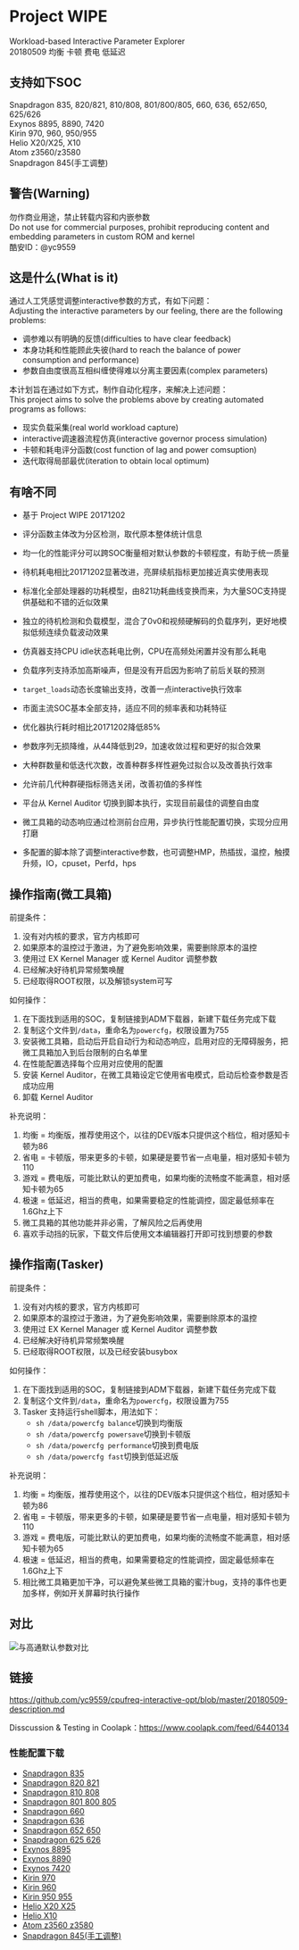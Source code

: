 # Project WIPE

Workload-based Interactive Parameter Explorer  
20180509 均衡 卡顿 费电 低延迟  

## 支持如下SOC

Snapdragon 835, 820/821, 810/808, 801/800/805, 660, 636, 652/650, 625/626  
Exynos 8895, 8890, 7420  
Kirin 970, 960, 950/955  
Helio X20/X25, X10  
Atom z3560/z3580  
Snapdragon 845(手工调整)

## 警告(Warning)

勿作商业用途，禁止转载内容和内嵌参数  
Do not use for commercial purposes, prohibit reproducing content and embedding parameters in custom ROM and kernel  
酷安ID：@yc9559  

## 这是什么(What is it)

通过人工凭感觉调整interactive参数的方式，有如下问题：  
Adjusting the interactive parameters by our feeling, there are the following problems:  

- 调参难以有明确的反馈(difficulties to have clear feedback)
- 本身功耗和性能顾此失彼(hard to reach the balance of power consumption and performance)
- 参数自由度很高互相纠缠使得难以分离主要因素(complex parameters)

本计划旨在通过如下方式，制作自动化程序，来解决上述问题：  
This project aims to solve the problems above by creating automated programs as follows:  

- 现实负载采集(real world workload capture)
- interactive调速器流程仿真(interactive governor process simulation)
- 卡顿和耗电评分函数(cost function of lag and power comsuption)
- 迭代取得局部最优(iteration to obtain local optimum)

## 有啥不同

- 基于 Project WIPE 20171202
- 评分函数主体改为分区检测，取代原本整体统计信息
- 均一化的性能评分可以跨SOC衡量相对默认参数的卡顿程度，有助于统一质量

- 待机耗电相比20171202显著改进，亮屏续航指标更加接近真实使用表现
- 标准化全部处理器的功耗模型，由821功耗曲线变换而来，为大量SOC支持提供基础和不错的近似效果
- 独立的待机检测和负载模型，混合了0v0和视频硬解码的负载序列，更好地模拟低频连续负载波动效果
- 仿真器支持CPU idle状态耗电比例，CPU在高频处闲置并没有那么耗电

- 负载序列支持添加高斯噪声，但是没有开启因为影响了前后关联的预测
- `target_loads`动态长度输出支持，改善一点interactive执行效率
- 市面主流SOC基本全部支持，适应不同的频率表和功耗特征

- 优化器执行耗时相比20171202降低85%
- 参数序列无损降维，从44降低到29，加速收敛过程和更好的拟合效果
- 大种群数量和低迭代次数，改善种群多样性避免过拟合以及改善执行效率
- 允许前几代种群硬指标筛选关闭，改善初值的多样性

- 平台从 Kernel Auditor 切换到脚本执行，实现目前最佳的调整自由度
- 微工具箱的动态响应通过检测前台应用，异步执行性能配置切换，实现分应用打磨
- 多配置的脚本除了调整interactive参数，也可调整HMP，热插拔，温控，触摸升频，IO，cpuset，Perfd，hps

## 操作指南(微工具箱)

前提条件：

1. 没有对内核的要求，官方内核即可
2. 如果原本的温控过于激进，为了避免影响效果，需要删除原本的温控
3. 使用过 EX Kernel Manager 或 Kernel Auditor 调整参数
4. 已经解决好待机异常频繁唤醒
5. 已经取得ROOT权限，以及解锁system可写

如何操作：

1. 在下面找到适用的SOC，复制链接到ADM下载器，新建下载任务完成下载
2. 复制这个文件到`/data`，重命名为`powercfg`，权限设置为755
3. 安装微工具箱，启动后开启自动行为和动态响应，启用对应的无障碍服务，把微工具箱加入到后台限制的白名单里
4. 在性能配置选择每个应用对应使用的配置
5. 安装 Kernel Auditor，在微工具箱设定它使用省电模式，启动后检查参数是否成功应用
6. 卸载 Kernel Auditor

补充说明：

1. 均衡 = 均衡版，推荐使用这个，以往的DEV版本只提供这个档位，相对感知卡顿为86
2. 省电 = 卡顿版，带来更多的卡顿，如果硬是要节省一点电量，相对感知卡顿为110
3. 游戏 = 费电版，可能比默认的更加费电，如果均衡的流畅度不能满意，相对感知卡顿为65
4. 极速 = 低延迟，相当的费电，如果需要稳定的性能调控，固定最低频率在1.6Ghz上下
5. 微工具箱的其他功能并非必需，了解风险之后再使用
6. 喜欢手动挡的玩家，下载文件后使用文本编辑器打开即可找到想要的参数

## 操作指南(Tasker)

前提条件：

1. 没有对内核的要求，官方内核即可
2. 如果原本的温控过于激进，为了避免影响效果，需要删除原本的温控
3. 使用过 EX Kernel Manager 或 Kernel Auditor 调整参数
4. 已经解决好待机异常频繁唤醒
5. 已经取得ROOT权限，以及已经安装busybox

如何操作：

1. 在下面找到适用的SOC，复制链接到ADM下载器，新建下载任务完成下载
2. 复制这个文件到`/data`，重命名为`powercfg`，权限设置为755
3. Tasker 支持运行shell脚本，用法如下：
    - `sh /data/powercfg balance`切换到均衡版
    - `sh /data/powercfg powersave`切换到卡顿版
    - `sh /data/powercfg performance`切换到费电版
    - `sh /data/powercfg fast`切换到低延迟版

补充说明：

1. 均衡 = 均衡版，推荐使用这个，以往的DEV版本只提供这个档位，相对感知卡顿为86
2. 省电 = 卡顿版，带来更多的卡顿，如果硬是要节省一点电量，相对感知卡顿为110
3. 游戏 = 费电版，可能比默认的更加费电，如果均衡的流畅度不能满意，相对感知卡顿为65
4. 极速 = 低延迟，相当的费电，如果需要稳定的性能调控，固定最低频率在1.6Ghz上下
5. 相比微工具箱更加干净，可以避免某些微工具箱的蜜汁bug，支持的事件也更加多样，例如开关屏幕时执行操作

## 对比

![与高通默认参数对比](https://github.com/yc9559/cpufreq-interactive-opt/raw/master/src/20180509.png)

## 链接

https://github.com/yc9559/cpufreq-interactive-opt/blob/master/20180509-description.md  

Disscussion & Testing in Coolapk：https://www.coolapk.com/feed/6440134  

### 性能配置下载

- [Snapdragon 835](https://github.com/yc9559/cpufreq-interactive-opt/raw/master/vtools-powercfg/20180509/sd_835/powercfg.apk)
- [Snapdragon 820 821](https://github.com/yc9559/cpufreq-interactive-opt/raw/master/vtools-powercfg/20180509/sd_820_821/powercfg.apk)
- [Snapdragon 810 808](https://github.com/yc9559/cpufreq-interactive-opt/raw/master/vtools-powercfg/20180509/sd_810_808/powercfg.apk)
- [Snapdragon 801 800 805](https://github.com/yc9559/cpufreq-interactive-opt/raw/master/vtools-powercfg/20180509/sd_801_800_805/powercfg.apk)
- [Snapdragon 660](https://github.com/yc9559/cpufreq-interactive-opt/raw/master/vtools-powercfg/20180509/sd_660/powercfg.apk)
- [Snapdragon 636](https://github.com/yc9559/cpufreq-interactive-opt/raw/master/vtools-powercfg/20180509/sd_660/powercfg.apk)
- [Snapdragon 652 650](https://github.com/yc9559/cpufreq-interactive-opt/raw/master/vtools-powercfg/20180509/sd_652_650/powercfg.apk)
- [Snapdragon 625 626](https://github.com/yc9559/cpufreq-interactive-opt/raw/master/vtools-powercfg/20180509/sd_625_626/powercfg.apk)
- [Exynos 8895](https://github.com/yc9559/cpufreq-interactive-opt/raw/master/vtools-powercfg/20180509/exynos_8895/powercfg.apk)
- [Exynos 8890](https://github.com/yc9559/cpufreq-interactive-opt/raw/master/vtools-powercfg/20180509/exynos_8890/powercfg.apk)
- [Exynos 7420](https://github.com/yc9559/cpufreq-interactive-opt/raw/master/vtools-powercfg/20180509/exynos_7420/powercfg.apk)
- [Kirin 970](https://github.com/yc9559/cpufreq-interactive-opt/raw/master/vtools-powercfg/20180509/kirin_970/powercfg.apk)
- [Kirin 960](https://github.com/yc9559/cpufreq-interactive-opt/raw/master/vtools-powercfg/20180509/kirin_960/powercfg.apk)
- [Kirin 950 955](https://github.com/yc9559/cpufreq-interactive-opt/raw/master/vtools-powercfg/20180509/kirin_950_955/powercfg.apk)
- [Helio X20 X25](https://github.com/yc9559/cpufreq-interactive-opt/raw/master/vtools-powercfg/20180509/helio_x20_x25/powercfg.apk)
- [Helio X10](https://github.com/yc9559/cpufreq-interactive-opt/raw/master/vtools-powercfg/20180509/helio_x10/powercfg.apk)
- [Atom z3560 z3580](https://github.com/yc9559/cpufreq-interactive-opt/raw/master/vtools-powercfg/20180509/atom_z3560_z3580/powercfg.apk)
- [Snapdragon 845(手工调整)](https://github.com/yc9559/cpufreq-interactive-opt/raw/master/vtools-powercfg/20180509/sd_845/powercfg.apk)
